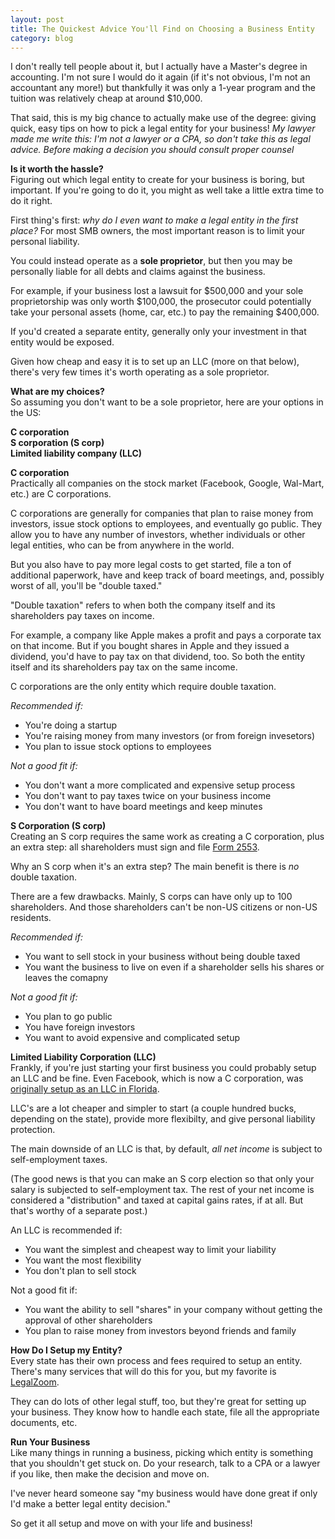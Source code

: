 ```yaml
---
layout: post
title: The Quickest Advice You'll Find on Choosing a Business Entity
category: blog
---
```


I don't really tell people about it, but I actually have a Master's degree in accounting. I'm not sure I would do it again (if it's not obvious, I'm not an accountant any more!) but thankfully it was only a 1-year program and the tuition was relatively cheap at around $10,000.

That said, this is my big chance to actually make use of the degree: giving quick, easy tips on how to pick a legal entity for your business! *My lawyer made me write this: I'm not a lawyer or a CPA, so don't take this as legal advice. Before making a decision you should consult proper counsel*

**Is it worth the hassle?**  
Figuring out which legal entity to create for your business is boring, but important. If you're going to do it, you might as well take a little extra time to do it right. 

First thing's first: *why do I even want to make a legal entity in the first place?*  For most SMB owners, the most important reason is to limit your personal liability.

You could instead operate as a **sole proprietor**, but then you may be personally liable for all debts and claims against the business.

For example, if your business lost a lawsuit for $500,000 and your sole proprietorship was only worth $100,000, the prosecutor could potentially take your personal assets (home, car, etc.) to pay the remaining $400,000.

If you'd created a separate entity, generally only your investment in that entity would be exposed. 

Given how cheap and easy it is to set up an LLC (more on that below), there's very few times it's worth operating as a sole proprietor.

**What are my choices?**  
So assuming you don't want to be a sole proprietor, here are your options in the US:

**C corporation**  
**S corporation (S corp)**  
**Limited liability company (LLC)**  

**C corporation**  
Practically all companies on the stock market (Facebook, Google, Wal-Mart, etc.) are C corporations. 

C corporations are generally for companies that plan to raise money from investors, issue stock options to employees, and eventually go public. They allow you to have any number of investors, whether individuals or other legal entities, who can be from anywhere in the world.

But you also have to pay more legal costs to get started, file a ton of additional paperwork, have and keep track of board meetings, and, possibly worst of all, you'll be "double taxed."

"Double taxation" refers to when both the company itself and its shareholders pay taxes on income.

For example, a company like Apple makes a profit and pays a corporate tax on that income. But if you bought shares in Apple and they issued a dividend, you'd have to pay tax on that dividend, too. So both the entity itself and its shareholders pay tax on the same income.

C corporations are the only entity which require double taxation.

*Recommended if:*  
- You're doing a startup  
- You're raising money from many investors (or from foreign invesetors)  
- You plan to issue stock options to employees  

*Not a good fit if:*  
- You don't want a more complicated and expensive setup process  
- You don't want to pay taxes twice on your business income  
- You don't want to have board meetings and keep minutes  


**S Corporation (S corp)**  
Creating an S corp requires the same work as creating a C corporation, plus an extra step: all shareholders must sign and file [Form 2553](http://www.irs.gov/pub/irs-pdf/f2553.pdf).

Why an S corp when it's an extra step? The main benefit is there is *no* double taxation.

There are a few drawbacks. Mainly, S corps can have only up to 100 shareholders. And those shareholders can't be non-US citizens or non-US residents.

*Recommended if:*  
- You want to sell stock in your business without being double taxed  
- You want the business to live on even if a shareholder sells his shares or leaves the comapny

*Not a good fit if:*  
- You plan to go public  
- You have foreign investors  
- You want to avoid expensive and complicated setup


**Limited Liability Corporation (LLC)**  
Frankly, if you're just starting your first business you could probably setup an LLC and be fine. Even Facebook, which is now a C corporation, was [originally setup as an LLC in Florida](http://gawker.com/5643915/mark-zuckerberg-describes-the-dirty-tricks-that-led-to-the-facebook-movie). 

LLC's are a lot cheaper and simpler to start (a couple hundred bucks, depending on the state), provide more flexibilty, and give personal liability protection.

The main downside of an LLC is that, by default, *all net income* is subject to self-employment taxes.

(The good news is that you can make an S corp election so that only your salary is subjected to self-employment tax. The rest of your net income is considered a "distribution" and taxed at capital gains rates, if at all. But that's worthy of a separate post.)

An LLC is recommended if:  
- You want the simplest and cheapest way to limit your liability  
- You want the most flexibility  
- You don't plan to sell stock  

Not a good fit if:  
- You want the ability to sell "shares" in your company without getting the approval of other shareholders  
- You plan to raise money from investors beyond friends and family  

**How Do I Setup my Entity?**  
Every state has their own process and fees required to setup an entity. There's many services that will do this for you, but my favorite is [LegalZoom](http://www.legalzoom.com).

They can do lots of other legal stuff, too, but they're great for setting up your business. They know how to handle each state, file all the appropriate documents, etc. 

**Run Your Business**  
Like many things in running a business, picking which entity is something that you shouldn't get stuck on. Do your research, talk to a CPA or a lawyer if you like, then make the decision and move on.

I've never heard someone say "my business would have done great if only I'd make a better legal entity decision."

So get it all setup and move on with your life and business!
